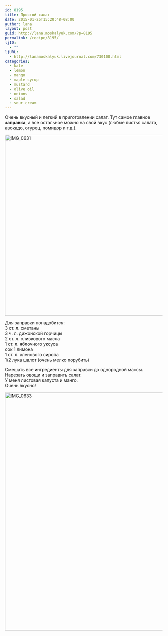 ```yaml
---
id: 8195
title: Простой салат
date: 2015-01-25T15:20:48-08:00
author: lana
layout: post
guid: http://lana.moskalyuk.com/?p=8195
permalink: /recipe/8195/
ljID:
  - ""
ljURL:
  - http://lanamoskalyuk.livejournal.com/730100.html
categories:
  - kale
  - lemon
  - mango
  - maple syrup
  - mustard
  - olive oil
  - onions
  - salad
  - sour cream
---
```

Очень вкусный и легкий в приготовлении салат. Тут самое главное **заправка**, а все остальное можно на свой вкус (любые листья салата, авокадо, огурец, помидор и т.д.).

<img loading="lazy" src="https://farm9.staticflickr.com/8565/15747611303_be51640b9d_c.jpg" alt="IMG_0631" width="800" height="577" /> 

Для заправки понадобится:  
3 ст. л. сметаны  
3 ч. л. дижонской горчицы  
2 ст. л. оливкового масла  
1 ст. л. яблочного уксуса  
сок 1 лимона  
1 ст. л. кленового сиропа  
1/2 лука шалот (очень мелко порубить)

Смешать все ингредиенты для заправки до однородной массы.  
Нарезать овощи и заправить салат.  
У меня листовая капуста и манго.  
Очень вкусно!

<img loading="lazy" src="https://farm8.staticflickr.com/7419/15747610983_1f81b03020_c.jpg" alt="IMG_0633" width="800" height="760" />